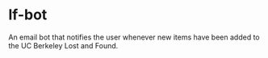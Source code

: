 # lf-bot
An email bot that notifies the user whenever new items have been added to the UC Berkeley Lost and Found.
